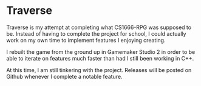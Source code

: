 # Traverse
Traverse is my attempt at completing what CS1666-RPG was supposed to be. Instead of having to complete the project for school, I could actually work on my own time to implement features I enjoying creating.

I rebuilt the game from the ground up in Gamemaker Studio 2 in order to be able to iterate on features much faster than had I still been working in C++.

At this time, I am still tinkering with the project. Releases will be posted on Github whenever I complete a notable feature.
